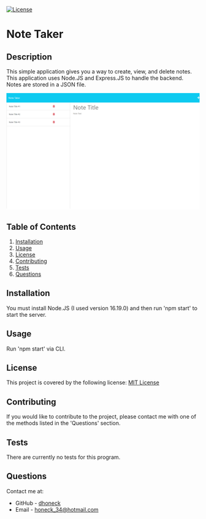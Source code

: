 [![License](https://img.shields.io/badge/License-MIT-yellow.svg)](https://opensource.org/licenses/MIT)
# Note Taker

## Description
This simple application gives you a way to create, view, and delete notes. This application uses Node.JS and Express.JS to handle the backend. Notes are stored in a JSON file.

![Note Taker Screenshot](./assets/note_taker_screenshot.png)

## Table of Contents
1. [Installation](#installation)
2. [Usage](#usage)
3. [License](#license)
4. [Contributing](#contributing)
5. [Tests](#tests)
6. [Questions](#questions)

## Installation
You must install Node.JS (I used version 16.19.0) and then run 'npm start' to start the server.

## Usage
Run 'npm start' via CLI.

## License
This project is covered by the following license: [MIT License](https://opensource.org/licenses/MIT)

## Contributing
If you would like to contribute to the project, please contact me with one of the methods listed in the 'Questions' section.

## Tests
There are currently no tests for this program.

## Questions
Contact me at:
* GitHub - [dhoneck](https://github.com/dhoneck)
* Email - honeck_34@hotmail.com

